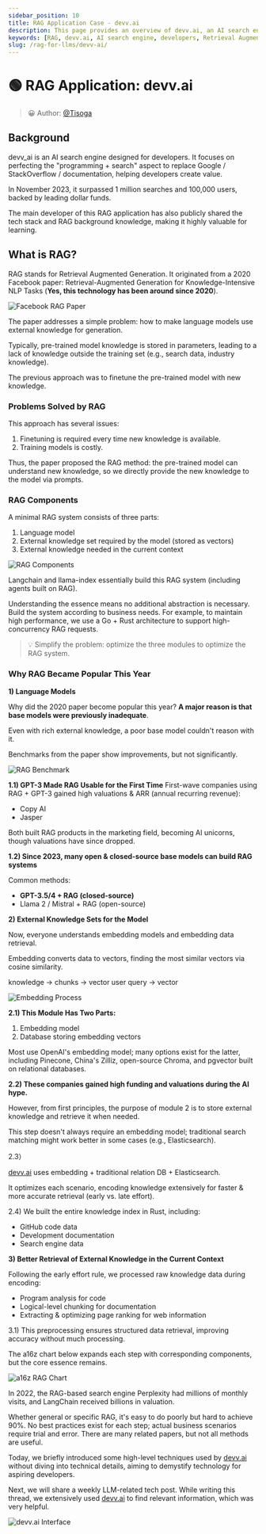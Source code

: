 ```yaml
---
sidebar_position: 10
title: RAG Application Case - devv.ai
description: This page provides an overview of devv.ai, an AI search engine for developers, focusing on its use of Retrieval Augmented Generation (RAG) technology.
keywords: [RAG, devv.ai, AI search engine, developers, Retrieval Augmented Generation, programming search]
slug: /rag-for-llms/devv-ai/
---
```


# 🟢 RAG Application: devv.ai

> 😀 Author: [@Tisoga](https://twitter.com/Tisoga)

## Background

devv_ai is an AI search engine designed for developers. It focuses on perfecting the "programming + search" aspect to replace Google / StackOverflow / documentation, helping developers create value.

In November 2023, it surpassed 1 million searches and 100,000 users, backed by leading dollar funds.

The main developer of this RAG application has also publicly shared the tech stack and RAG background knowledge, making it highly valuable for learning.

## What is RAG?

RAG stands for Retrieval Augmented Generation.
It originated from a 2020 Facebook paper: Retrieval-Augmented Generation for Knowledge-Intensive NLP Tasks (**Yes, this technology has been around since 2020**).

![Facebook RAG Paper](https://cdn.jsdelivr.net/gh/donttal/imgbed/img/138f63d606c2a839238e117e4b80146d.png)

The paper addresses a simple problem: how to make language models use external knowledge for generation.

Typically, pre-trained model knowledge is stored in parameters, leading to a lack of knowledge outside the training set (e.g., search data, industry knowledge).

The previous approach was to finetune the pre-trained model with new knowledge.

### Problems Solved by RAG

This approach has several issues:

1. Finetuning is required every time new knowledge is available.
2. Training models is costly.

Thus, the paper proposed the RAG method: the pre-trained model can understand new knowledge, so we directly provide the new knowledge to the model via prompts.

### RAG Components

A minimal RAG system consists of three parts:
1. Language model
2. External knowledge set required by the model (stored as vectors)
3. External knowledge needed in the current context

![RAG Components](https://cdn.jsdelivr.net/gh/donttal/imgbed/img/6a5ae18de4db458c86cdd34ea5f2b2f1.jpeg)

Langchain and llama-index essentially build this RAG system (including agents built on RAG).

Understanding the essence means no additional abstraction is necessary. Build the system according to business needs. For example, to maintain high performance, we use a Go + Rust architecture to support high-concurrency RAG requests.

> 💡 Simplify the problem: optimize the three modules to optimize the RAG system.

### Why RAG Became Popular This Year

**1) Language Models**

Why did the 2020 paper become popular this year? **A major reason is that base models were previously inadequate**.

Even with rich external knowledge, a poor base model couldn't reason with it.

Benchmarks from the paper show improvements, but not significantly.

![RAG Benchmark](https://cdn.jsdelivr.net/gh/donttal/imgbed/img/5c5e02545a0edd8e6877ce842fa5aa44.png)

**1.1) GPT-3 Made RAG Usable for the First Time**
First-wave companies using RAG + GPT-3 gained high valuations & ARR (annual recurring revenue):

- Copy AI
- Jasper

Both built RAG products in the marketing field, becoming AI unicorns, though valuations have since dropped.

**1.2) Since 2023, many open & closed-source base models can build RAG systems**

Common methods:

- **GPT-3.5/4 + RAG (closed-source)**
- Llama 2 / Mistral + RAG (open-source)

**2) External Knowledge Sets for the Model**

Now, everyone understands embedding models and embedding data retrieval.

Embedding converts data to vectors, finding the most similar vectors via cosine similarity.

knowledge -> chunks -> vector
user query -> vector

![Embedding Process](https://cdn.jsdelivr.net/gh/donttal/imgbed/img/0f6de189e46811be89cc687e13858bfa.jpeg)

**2.1) This Module Has Two Parts:**

1. Embedding model
2. Database storing embedding vectors

Most use OpenAI's embedding model; many options exist for the latter, including Pinecone, China's Zilliz, open-source Chroma, and pgvector built on relational databases.

**2.2) These companies gained high funding and valuations during the AI hype.**

However, from first principles, the purpose of module 2 is to store external knowledge and retrieve it when needed.

This step doesn't always require an embedding model; traditional search matching might work better in some cases (e.g., Elasticsearch).

2.3）

[devv.ai](https://t.co/AgfDhVEASK) uses embedding + traditional relation DB + Elasticsearch.

It optimizes each scenario, encoding knowledge extensively for faster & more accurate retrieval (early vs. late effort).

2.4) We built the entire knowledge index in Rust, including:

- GitHub code data
- Development documentation
- Search engine data

**3) Better Retrieval of External Knowledge in the Current Context**

Following the early effort rule, we processed raw knowledge data during encoding:

- Program analysis for code
- Logical-level chunking for documentation
- Extracting & optimizing page ranking for web information

3.1) This preprocessing ensures structured data retrieval, improving accuracy without much processing.

The a16z chart below expands each step with corresponding components, but the core essence remains.

![a16z RAG Chart](https://cdn.jsdelivr.net/gh/donttal/imgbed/img/4b4ead9c8838e2642b28e2a5c4e3c5f5.png)

In 2022, the RAG-based search engine Perplexity had millions of monthly visits, and LangChain received billions in valuation.

Whether general or specific RAG, it's easy to do poorly but hard to achieve 90%. No best practices exist for each step; actual business scenarios require trial and error. There are many related papers, but not all methods are useful.

Today, we briefly introduced some high-level techniques used by [devv.ai](https://t.co/AgfDhVEASK) without diving into technical details, aiming to demystify technology for aspiring developers.

Next, we will share a weekly LLM-related tech post. While writing this thread, we extensively used [devv.ai](https://t.co/AgfDhVEASK) to find relevant information, which was very helpful.

![devv.ai Interface](https://cdn.jsdelivr.net/gh/donttal/imgbed/img/7257ec5e72349691fc160d5efe73540b.jpeg)
